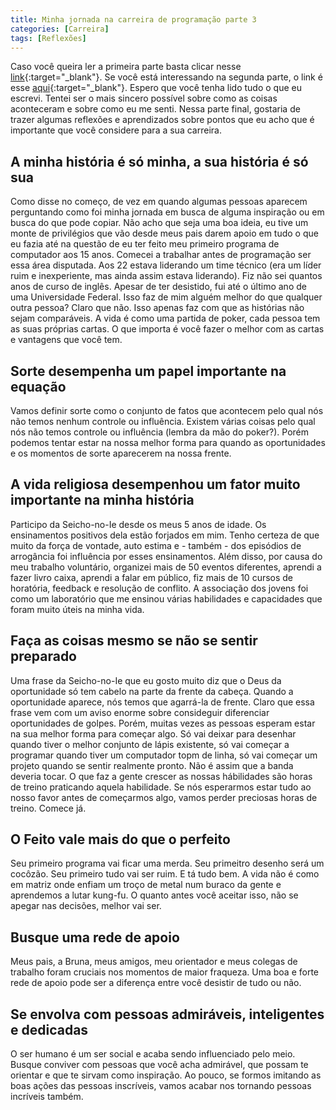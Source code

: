 ```yaml
---
title: Minha jornada na carreira de programação parte 3
categories: [Carreira]
tags: [Reflexões]
---
```


Caso você queira ler a primeira parte basta clicar nesse [link](/posts/autobiografia-pt1/){:target="_blank"}. Se você está interessando na segunda parte, o link é esse [aqui](/posts/autobiografia-pt2/){:target="_blank"}. Espero que você tenha lido tudo o que eu escrevi. Tentei ser o mais sincero possível sobre como as coisas aconteceram e sobre como eu me senti. Nessa parte final, gostaria de trazer algumas reflexões e aprendizados sobre pontos que eu acho que é importante que você considere para a sua carreira.

## A minha história é só minha, a sua história é só sua
Como disse no começo, de vez em quando algumas pessoas aparecem perguntando como foi minha jornada em busca de alguma inspiração ou em busca do que pode copiar. Não acho que seja uma boa ideia, eu tive um monte de privilégios que vão desde meus pais darem apoio em tudo o que eu fazia até na questão de eu ter feito meu primeiro programa de computador aos 15 anos. Comecei a trabalhar antes de programação ser essa área disputada. Aos 22 estava liderando um time técnico (era um líder ruim e inexperiente, mas ainda assim estava liderando). Fiz não sei quantos anos de curso de inglês. Apesar de ter desistido, fui até o último ano de uma Universidade Federal. Isso faz de mim alguém melhor do que qualquer outra pessoa? Claro que não. Isso apenas faz com que as histórias não sejam comparáveis. A vida é como uma partida de poker, cada pessoa tem as suas próprias cartas. O que importa é você fazer o melhor com as cartas e vantagens que você tem. 

## Sorte desempenha um papel importante na equação
Vamos definir sorte como o conjunto de fatos que acontecem pelo qual nós não temos nenhum controle ou influência. Existem várias coisas pelo qual nós não temos controle ou influência (lembra da mão do poker?). Porém podemos tentar estar na nossa melhor forma para quando as oportunidades e os momentos de sorte aparecerem na nossa frente. 

## A vida religiosa desempenhou um fator muito importante na minha história
Participo da Seicho-no-Ie desde os meus 5 anos de idade. Os ensinamentos positivos dela estão forjados em mim. Tenho certeza de que muito da força de vontade, auto estima e - também - dos episódios de arrogância foi influência por esses ensinamentos. Além disso, por causa do meu trabalho voluntário, organizei mais de 50 eventos diferentes, aprendi a fazer livro caixa, aprendi a falar em público, fiz mais de 10 cursos de horatória, feedback e resolução de conflito. A associação dos jovens foi como um laboratório que me ensinou várias habilidades e capacidades que foram muito úteis na minha vida.

## Faça as coisas mesmo se não se sentir preparado
Uma frase da Seicho-no-Ie que eu gosto muito diz que o Deus da oportunidade só tem cabelo na parte da frente da cabeça. Quando a oportunidade aparece, nós temos que agarrá-la de frente. Claro que essa frase vem com um aviso enorme sobre consideguir diferenciar oportunidades de golpes. Porém, muitas vezes as pessoas esperam estar na sua melhor forma para começar algo. Só vai deixar para desenhar quando tiver o melhor conjunto de lápis existente, só vai começar a programar quando tiver um computador topm de linha, só vai começar um projeto quando se sentir realmente pronto. Não é assim que a banda deveria tocar. O que faz a gente crescer as nossas hábilidades são horas de treino praticando aquela habilidade. Se nós esperarmos estar tudo ao nosso favor antes de começarmos algo, vamos perder preciosas horas de treino. Comece já. 

## O Feito vale mais do que o perfeito
Seu primeiro programa vai ficar uma merda. Seu primeitro desenho será um cocôzão. Seu primeiro tudo vai ser ruim. E tá tudo bem. A vida não é como em matriz onde enfiam um troço de metal num buraco da gente e aprendemos a lutar kung-fu. O quanto antes você aceitar isso, não se apegar nas decisões, melhor vai ser.

## Busque uma rede de apoio
Meus pais, a Bruna, meus amigos, meu orientador e meus colegas de trabalho foram cruciais nos momentos de maior fraqueza. Uma boa e forte rede de apoio pode ser a diferença entre você desistir de tudo ou não.

## Se envolva com pessoas admiráveis, inteligentes e dedicadas
O ser humano é um ser social e acaba sendo influenciado pelo meio. Busque conviver com pessoas que você acha admirável, que possam te orientar e que te sirvam como inspiração. Ao pouco, se formos imitando as boas ações das pessoas inscríveis, vamos acabar nos tornando pessoas incríveis também. 